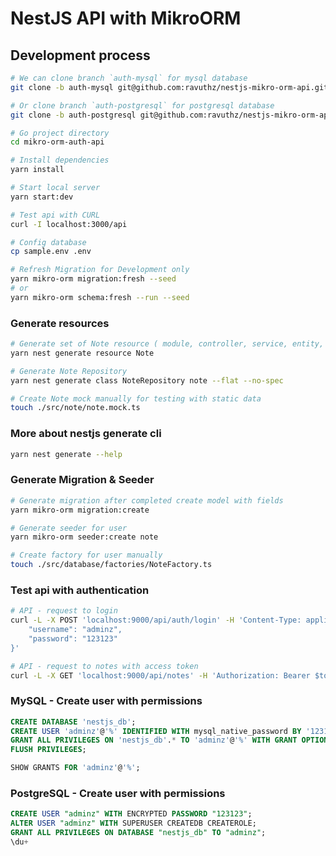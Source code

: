 # NestJS API with MikroORM

## Development process

```bash
# We can clone branch `auth-mysql` for mysql database
git clone -b auth-mysql git@github.com:ravuthz/nestjs-mikro-orm-api.git mikro-orm-auth-api

# Or clone branch `auth-postgresql` for postgresql database
git clone -b auth-postgresql git@github.com:ravuthz/nestjs-mikro-orm-api.git mikro-orm-auth-api

# Go project directory
cd mikro-orm-auth-api

# Install dependencies
yarn install

# Start local server
yarn start:dev

# Test api with CURL
curl -I localhost:3000/api

# Config database
cp sample.env .env

# Refresh Migration for Development only
yarn mikro-orm migration:fresh --seed
# or
yarn mikro-orm schema:fresh --run --seed
```

### Generate resources

```bash
# Generate set of Note resource ( module, controller, service, entity, dto, ...)
yarn nest generate resource Note

# Generate Note Repository
yarn nest generate class NoteRepository note --flat --no-spec

# Create Note mock manually for testing with static data
touch ./src/note/note.mock.ts
```

### More about nestjs generate cli

```bash
yarn nest generate --help
```

### Generate Migration & Seeder

```bash
# Generate migration after completed create model with fields
yarn mikro-orm migration:create

# Generate seeder for user
yarn mikro-orm seeder:create note

# Create factory for user manually
touch ./src/database/factories/NoteFactory.ts
```

### Test api with authentication

```bash
# API - request to login
curl -L -X POST 'localhost:9000/api/auth/login' -H 'Content-Type: application/json' --data-raw '{
    "username": "adminz",
    "password": "123123"
}'

# API - request to notes with access token
curl -L -X GET 'localhost:9000/api/notes' -H 'Authorization: Bearer $token$'

```

### MySQL - Create user with permissions

```sql
CREATE DATABASE 'nestjs_db';
CREATE USER 'adminz'@'%' IDENTIFIED WITH mysql_native_password BY '123123';
GRANT ALL PRIVILEGES ON 'nestjs_db'.* TO 'adminz'@'%' WITH GRANT OPTION;
FLUSH PRIVILEGES;

SHOW GRANTS FOR 'adminz'@'%';
```

### PostgreSQL - Create user with permissions

```sql
CREATE USER "adminz" WITH ENCRYPTED PASSWORD "123123";
ALTER USER "adminz" WITH SUPERUSER CREATEDB CREATEROLE;
GRANT ALL PRIVILEGES ON DATABASE "nestjs_db" TO "adminz";
\du+
```
